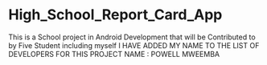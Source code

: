 # High_School_Report_Card_App
This is a School project in Android Development that will be Contributed to by Five Student including myself
I HAVE ADDED MY NAME TO THE LIST OF DEVELOPERS FOR THIS PROJECT 
NAME : POWELL MWEEMBA
